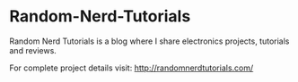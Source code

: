 Random-Nerd-Tutorials
=====================

Random Nerd Tutorials is a blog where I share electronics projects, tutorials and reviews.

For complete project details visit: http://randomnerdtutorials.com/

